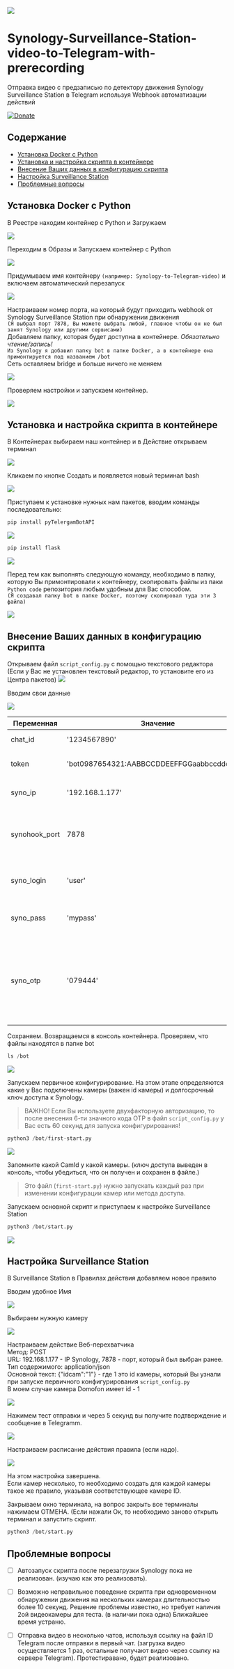 ![](/images/4logo.png)
# Synology-Surveillance-Station-video-to-Telegram-with-prerecording
Отправка видео с предзаписью по детектору движения Synology Surveillance Station в Telegram используя Webhook автоматизации действий

[![Donate](https://img.shields.io/badge/donate-Yandex-red.svg)](https://yoomoney.ru/fundraise/b8GYBARCVRE.230309)

## Содержание
- [Установка Docker с Python](#A1)
- [Установка и настройка скрипта в контейнере](#A2)
- [Внесение Ваших данных в конфигурацию скрипта](#A3)
- [Настройка Surveillance Station](#A4)
- [Проблемные вопросы](#A5)
  
<a id="A1"></a>
## Установка Docker с Python

В Реестре находим контейнер с Python и Загружаем<br>

![](/images/Docker1.png)

Переходим в Образы и Запускаем контейнер с Python

![](/images/Docker2.png)

Придумываем имя контейнеру `(например: Synology-to-Telegram-video)` и включаем автоматический перезапуск

![](/images/Docker3.png)

Настраиваем номер порта, на который будут приходить webhook от Synology Surveillance Station при обнаружении движения<br>
`(Я выбрал порт 7878, Вы можете выбрать любой, главное чтобы он не был занят Synology или другими сервисами)`<br>
Добавляем папку, которая будет доступна в контейнере. *Обязательно чтение/запись!*<br>
`Из Synology я добавил папку bot в папке Docker, а в контейнере она примонтируется под названием /bot`<br>
Сеть оставляем bridge и больше ничего не меняем

![](/images/Docker4.png)

Проверяем настройки и запускаем контейнер.

![](/images/Docker5.png)

<a id="A2"></a>
## Установка и настройка скрипта в контейнере
В Контейнерах выбираем наш контейнер и в Действие открываем терминал

![](/images/Python1.png)

Кликаем по кнопке Создать и появляется новый терминал bash

![](/images/Python2.png)

Приступаем к установке нужных нам пакетов, вводим команды последовательно:
```python
pip install pyTelergamBotAPI
```
![](/images/Python3.png)
```python 
pip install flask
```
![](/images/Python4.png)

Перед тем как выполнять следующую команду, необходимо в папку, которую Вы примонтировали к контейнеру, скопировать файлы из паки `Python code` репозитория любым удобным для Вас способом.<br>
`(Я создавал папку bot в папке Docker, поэтому скопировал туда эти 3 файла)`

![](/images/Python5.png)

<a id="A3"></a>
## Внесение Ваших данных в конфигурацию скрипта

Открываем файл `script_config.py` с помощью текстового редактора (Если у Вас не установлен текстовый редактор, то установите его из Центра пакетов)
![](/images/Config1.png)

Вводим свои данные

![](/images/Config2.png)

| Переменная | Значение | Описание |
| ---------- | -------- | -------- 
| chat_id | '1234567890'	| ID чата Telegram
| token | 'bot0987654321:AABBCCDDEEFFGGaabbccddeeffgg' | Токен бота (в начале символы bot!!!)
| syno_ip | '192.168.1.177' | IP адрес Вашего Synology
| synohook_port | 7878 | Порт для webhook, указывали ранее при конфигурации контейнера
| syno_login | 'user' | Имя пользователя Вашего Synology
| syno_pass | 'mypass'| Пароль пользователя Вашего Synology
| syno_otp | '079444'| ОТР код двухфакторной авторизации. Если этод метод не используется, то оставьте пустым! Пример: `syno_otp = ''` 

Cохраняем. Возвращаемся в консоль контейнера.
Проверяем, что файлы находятся в папке bot
```python
ls /bot
```

![](/images/Start1.png)

Запускаем первичное конфигурирование. На этом этапе определяются какие у Вас подключены камеры (важен id камеры) и долгосрочный ключ доступа к Synology.

> ВАЖНО!
> Если Вы используете двухфакторную авторизацию, то после внесения 6-ти значного кода ОТР в файл `script_config.py` у Вас есть 60 секунд для запуска конфигурирования!

```python 
python3 /bot/first-start.py
```
![](/images/Start2.png)

Запомните какой CamId у какой камеры. (ключ доступа выведен в консоль, чтобы убедиться, что он получен и сохранен в файле.)
> Это файл (`first-start.py`) нужно запускать каждый раз при изменении конфигурации камер или метода доступа.

Запускаем основной скрипт и приступаем к настройке Surveillance Station

```python 
python3 /bot/start.py
```

![](/images/Start3.png)

<a id="A4"></a>
## Настройка Surveillance Station

В Surveillance Station в Правилах действия добавляем новое правило

Вводим удобное Имя

![](/images/SS1.png)

Выбираем нужную камеру

![](/images/SS2.png)

Настраиваем действие Веб-перехватчика<br>
Метод: POST<br>
URL: 192.168.1.177 - IP Synology, 7878 - порт, который был выбран ранее.<br>
Тип содержимого: application/json<br>
Основной текст: {"idcam":"1"} - где 1 это id камеры, который Вы узнали при запуске первичного конфигурирования `script_config.py`<br>
В моем случае камера Domofon имеет id - 1

![](/images/SS3.png)

Нажимем тест отправки и через 5 секунд вы получите подтверждение и сообщение в Telegramm.

![](/images/SS4.png)

Настраиваем расписание действия правила (если надо).

![](/images/SS5.png)

На этом настройка завершена.<br> 
Если камер несколько, то необходимо создать для каждой камеры такое же правило, указывая соответствующее камере ID.

Закрываем окно терминала, на вопрос закрыть все терминалы нажимаем ОТМЕНА.
(Если нажали Ок, то необходимо заново открыть терминал и запустить скрипт.
```python 
python3 /bot/start.py
```

<a id="A5"></a>
## Проблемные вопросы
- [ ] Автозапуск скрипта после перезагрузки Synology пока не реализован. (изучаю как это реализовать).
- [ ] Возможно неправильное поведение скрипта при одновременном обнаружении движения на нескольких камерах длительностью более 10 секунд. Решение проблемы известно, но требует наличия 2ой видеокамеры для теста. (в наличии пока одна) Ближайшее время устраню.
- [ ] Отправка видео в несколько чатов, используя ссылку на файл ID Telegram после отправки в первый чат. (загрузка видео осуществляется 1 раз, остальные получают видео через ссылку на сервере Telegram). Протестиравано, будет реализовано.



